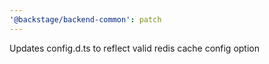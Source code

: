 ```yaml
---
'@backstage/backend-common': patch
---
```


Updates config.d.ts to reflect valid redis cache config option
